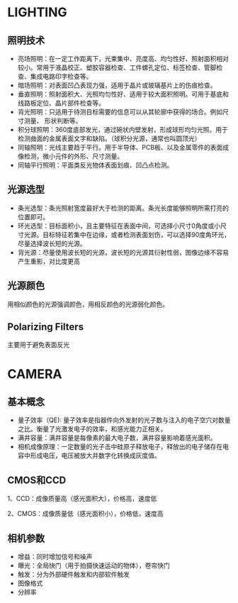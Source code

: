# LIGHTING

## 照明技术

- 亮场照明：在一定工作距离下，光束集中、亮度高、均匀性好、照射面积相对较小。常用于液晶校正、塑胶容器检查、工件螺孔定位、标签检查、管脚检查、集成电路印字检查等。
- 暗场照明：对表面凹凸表现力强，适用于晶片或玻璃基片上的伤痕检查。
- 垂直照明：照射面积大、光照均匀性好、适用于较大面积照明。可用于基底和线路板定位、晶片部件检查等。
- 背光照明：只适用于待测目标需要的信息可以从其轮廓中获得的场合。例如尺寸测量、 形状判断等。
- 积分球照明：360度底部发光，通过碗状内壁发射，形成球形均匀光照。用于检测曲面的金属表面文字和缺陷。（球积分光源，通常也叫圆顶光）
- 同轴照明：光线主要趋于平行。用于半导体、PCB板、以及金属零件的表面成像检测，微小元件的外形、尺寸测量。
- 同轴平行照明：平面类反光物体表面划痕、凹凸点检测。

## 光源选型

- 条光选型：条光照射宽度最好大于检测的距离。条光长度能够照明所需打亮的位置即可。
- 环光选型：目标面积小，且主要特征在表面中间，可选择小尺寸0角度或小尺寸光源。目标特征若集中在边缘，或者检测表面划伤，可以选择90度角环光，尽量选择波长短的光源。
- 背光源：尽量使用波长短的光源，波长短的光源其衍射性弱，图像边缘不容易产生重影，对比度更高

## 光源颜色

用相似颜色的光源强调颜色，用相反颜色的光源弱化颜色。

## Polarizing Filters 

主要用于避免表面反光

# CAMERA

## 基本概念

- 量子效率（QE): 量子效率是指器件向外发射的光子数与注入的电子空穴对数量之比。衡量了光激发电子的效率，和感光能力正相关。
- 满井容量：满井容量是每像素的最大电子数，满井容量影响着感光面积。
- 相机成像原理：一定数量的光子击中硅原子释放电子，释放出的电子储存在电容中形成电压，电压被放大并数字化转换成灰度值。

## CMOS和CCD

1、CCD：成像质量高（感光面积大），价格高，速度低

2、CMOS：成像质量低（感光面积小），价格低，速度高

## 相机参数

- 增益：同时增加信号和噪声
- 曝光：全局快门（用于拍摄快速运动的物体），卷帘快门
- 触发：分为外部硬件触发和内部软件触发
- 图像格式
- 分辨率



